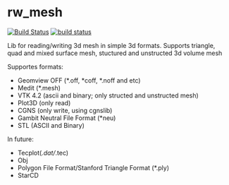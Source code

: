 rw_mesh
=======
[![Build Status](https://travis-ci.org/BelokrysFedotov/rw_mesh.svg?branch=master)](https://travis-ci.org/BelokrysFedotov/rw_mesh)
[![build status](http://git.masoft.ru/ci/projects/2/status.png?ref=master)](http://git.masoft.ru/ci/projects/2?ref=master)

Lib for reading/writing 3d mesh in simple 3d formats.
Supports triangle, quad and mixed surface mesh, stuctured and unstructed 3d volume mesh

Supportes formats:
* Geomview OFF (*.off, *coff, *.noff and etc)
* Medit (*.mesh)
* VTK 4.2 (ascii and binary; only structed and unstructed mesh)
* Plot3D (only read)
* CGNS (only write, using cgnslib)
* Gambit Neutral File Format (*neu)
* STL (ASCII and Binary)

In future:
* Tecplot(*.dat/*.tec)
* Obj
* Polygon File Format/Stanford Triangle Format (*.ply)
* StarCD
